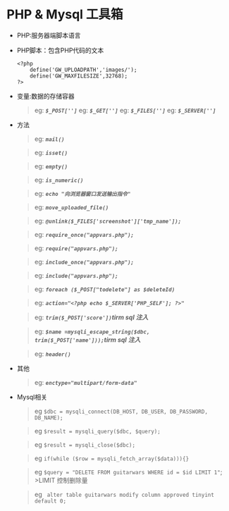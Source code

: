 # PHP & Mysql 工具箱
+ PHP:服务器端脚本语言

+ PHP脚本：包含PHP代码的文本
    ```
    <?php 
        define('GW_UPLOADPATH','images/');
        define('GW_MAXFILESIZE',32768);
    ?>
    ```
+ 变量:数据的存储容器

    >eg: ***`$_POST['']`***
    >eg: ***`$_GET['']`***
    >eg: ***`$_FILES['']`***
    >eg: ***`$_SERVER['']`***

+ 方法

    >eg: ***`mail()`***

    >eg: ***`isset()`***

    >eg: ***`empty()`***

    >eg: ***`is_numeric()`***

    >eg: ***`echo "向浏览器窗口发送输出指令" `***

    >eg: ***`move_uploaded_file()`***

    >eg: ***`@unlink($_FILES['screenshot']['tmp_name']);`***

    >eg: ***`require_once("appvars.php");`***

    >eg: ***`require("appvars.php");`***

    >eg: ***`include_once("appvars.php");`***

    >eg: ***`include("appvars.php");`***

    >eg: ***`foreach ($_POST["todelete"] as $deleteId)`***

    >eg: ***`action="<?php echo $_SERVER['PHP_SELF']; ?>" `***

    >eg: ***`trim($_POST['score'])`tirm sql 注入***

    >eg: ***`$name =mysqli_escape_string($dbc, trim($_POST['name']));`tirm sql 注入***

    >eg: ***`header()`***

+ 其他

    >eg: ***`enctype="multipart/form-data"`***
    

+ Mysql相关

    >eg `$dbc = mysqli_connect(DB_HOST, DB_USER, DB_PASSWORD, DB_NAME);`

    >eg `$result = mysqli_query($dbc, $query);`

    >eg `$result = mysqli_close($dbc);`
    
    >eg `if(while ($row = mysqli_fetch_array($data))){}`

    >eg `$query = "DELETE FROM guitarwars WHERE id = $id LIMIT 1"`;
        >LIMIT 控制删除量

    >eg ` alter table guitarwars modify column approved tinyint default 0;`    
